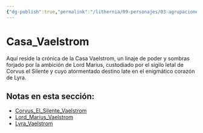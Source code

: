 ```yaml
---
{"dg-publish":true,"permalink":"/lithernia/09-personajes/03-agrupaciones/casa-vaelstrom/home/"}
---
```


# Casa_Vaelstrom

Aquí reside la crónica de la Casa Vaelstrom, un linaje de poder y sombras forjado por la ambición de Lord Marius, custodiado por el sigilo letal de Corvus el Silente y cuyo atormentado destino late en el enigmático corazón de Lyra.

## Notas en esta sección:
- [Corvus_El_Silente_Vaelstrom](./Corvus_El_Silente_Vaelstrom.md)
- [Lord_Marius_Vaelstrom](./Lord_Marius_Vaelstrom.md)
- [Lyra_Vaelstrom](./Lyra_Vaelstrom.md)


